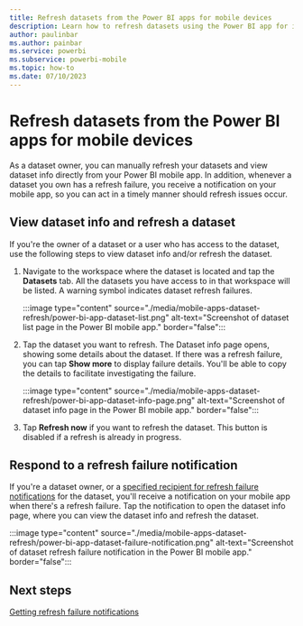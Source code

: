 ```yaml
---
title: Refresh datasets from the Power BI apps for mobile devices
description: Learn how to refresh datasets using the Power BI app for iOS and Android mobile devices.
author: paulinbar
ms.author: painbar
ms.service: powerbi
ms.subservice: powerbi-mobile
ms.topic: how-to
ms.date: 07/10/2023
---
```

# Refresh datasets from the Power BI apps for mobile devices

As a dataset owner, you can manually refresh your datasets and view dataset info directly from your Power BI mobile app. In addition, whenever a dataset you own has a refresh failure, you receive a notification on your mobile app, so you can act in a timely manner should refresh issues occur.

## View dataset info and refresh a dataset

If you're the owner of a dataset or a user who has access to the dataset, use the following steps to view dataset info and/or refresh the dataset.

1. Navigate to the workspace where the dataset is located and tap the **Datasets** tab. All the datasets you have access to in that workspace will be listed. A warning symbol indicates dataset refresh failures.

    :::image type="content" source="./media/mobile-apps-dataset-refresh/power-bi-app-dataset-list.png" alt-text="Screenshot of dataset list page in the Power BI mobile app." border="false":::

1. Tap the dataset you want to refresh. The Dataset info page opens, showing some details about the dataset. If there was a refresh failure, you can tap **Show more** to display failure details. You'll be able to copy the details to facilitate investigating the failure.

    :::image type="content" source="./media/mobile-apps-dataset-refresh/power-bi-app-dataset-info-page.png" alt-text="Screenshot of dataset info page in the Power BI mobile app." border="false":::

3.	Tap **Refresh now** if you want to refresh the dataset. This button is disabled if a refresh is already in progress.

## Respond to a refresh failure notification

If you're a dataset owner, or a [specified recipient for refresh failure notifications](../../connect-data/refresh-data.md#getting-refresh-failure-notifications) for the dataset, you'll receive a notification on your mobile app when there's a refresh failure. Tap the notification to open the dataset info page, where you can view the dataset info and refresh the dataset.

:::image type="content" source="./media/mobile-apps-dataset-refresh/power-bi-app-dataset-failure-notification.png" alt-text="Screenshot of dataset refresh failure notification in the Power BI mobile app." border="false":::

## Next steps

[Getting refresh failure notifications](../../connect-data/refresh-data.md#getting-refresh-failure-notifications)